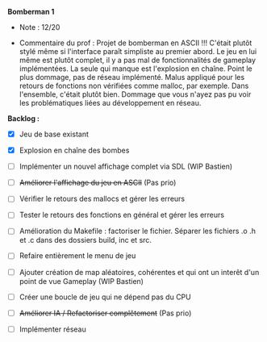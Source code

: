 **Bomberman 1**
- Note : 12/20

- Commentaire du prof :
Projet de bomberman en ASCII !!! C'était plutôt stylé même si l'interface paraît simpliste au premier abord. Le jeu en lui même est plutôt complet, il y a pas mal de fonctionnalités de gameplay implémentées. La seule qui manque est l'explosion en chaîne. Point le plus dommage, pas de réseau implémenté. Malus appliqué pour les retours de fonctions non vérifiées comme malloc, par exemple. Dans l'ensemble, c'était plutôt bien. Dommage que vous n'ayez pas pu voir les problématiques liées au développement en réseau.


**Backlog :**
- [x] Jeu de base existant
- [x] Explosion en chaîne des bombes
- [ ] Implémenter un nouvel affichage complet via SDL (WIP Bastien)
- [ ] ~~Améliorer l'affichage du jeu en ASCII~~ (Pas prio)
- [ ] Vérifier le retours des mallocs et gérer les erreurs
- [ ] Tester le retours des fonctions en général et gérer les erreurs
- [ ] Amélioration du Makefile : factoriser le fichier. Séparer les fichiers .o .h et .c dans des dossiers build, inc et src.
- [ ] Refaire entièrement le menu de jeu
- [ ] Ajouter création de map aléatoires, cohérentes et qui ont un interêt d'un point de vue Gameplay (WIP Bastien)
- [ ] Créer une boucle de jeu qui ne dépend pas du CPU
- [ ] ~~Améliorer IA / Refactoriser complêtement~~ (Pas prio)
- [ ] Implémenter réseau

